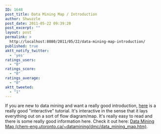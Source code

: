 ```yaml
---
ID: 1648
post_title: Data Mining Map / Introduction
author: Shwuzzle
post_date: 2011-05-22 09:39:20
post_excerpt: ""
layout: post
permalink: >
  http://localhost:8080/2011/05/22/data-mining-map-introduction/
published: true
aktt_notify_twitter:
  - 'yes'
ratings_users:
  - "0"
ratings_score:
  - "0"
ratings_average:
  - "0"
aktt_tweeted:
  - "1"
---
```

If you are new to data mining and want a really good introduction, <a href="http://chem-eng.utoronto.ca/~datamining/dmc/data_mining_map.htm">here</a> is a really good "interactive" tutorial. It's interactive in the sense that it lays everything out on a sort of flow diagram/map. It's really easy to read and there is some really good information here. Check it out here: <a href="http://chem-eng.utoronto.ca/~datamining/dmc/data_mining_map.htm">Data Mining Map (chem-eng.utoronto.ca/~datamining/dmc/data_mining_map.htm)</a>.